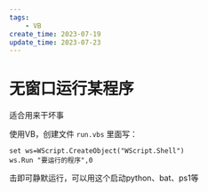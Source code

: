 ```yaml
---
tags:
    - VB
create_time: 2023-07-19
update_time: 2023-07-23
---
```


# 无窗口运行某程序

适合用来干坏事

使用VB，创建文件 `run.vbs` 里面写：

```vbs
set ws=WScript.CreateObject("WScript.Shell")
ws.Run "要运行的程序",0
```

击即可静默运行，可以用这个启动python、bat、ps1等